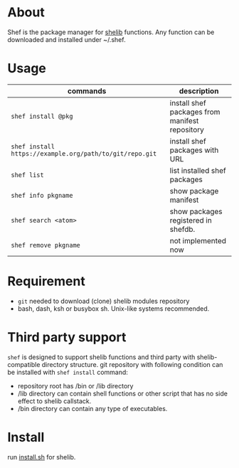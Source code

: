 # About

Shef is the package manager for [shelib](https://github.com/okadash/shelib) functions. Any function can be downloaded and installed under ~/.shef.

# Usage

| commands | description |
| --- | --- |
| `shef install @pkg` | install shef packages from manifest repository |
| `shef install https://example.org/path/to/git/repo.git` | install shef packages with URL |
| `shef list` | list installed shef packages |
| `shef info pkgname` | show package manifest |
| `shef search <atom>` | show packages registered in shefdb. |
| `shef remove pkgname` | not implemented now |

# Requirement

* `git` needed to download (clone) shelib modules repository
* bash, dash, ksh or busybox sh. Unix-like systems recommended.

# Third party support

`shef` is designed to support shelib functions and third party with shelib-compatible directory structure.
git repository with following condition can be installed with `shef install` command:

* repository root has /bin or /lib directory 
* /lib directory can contain shell functions or other script that has no side effect to shelib callstack.
* /bin directory can contain any type of executables.

# Install

run [install.sh](https://github.com/okadash/shelib/blob/master/install.sh) for shelib.
